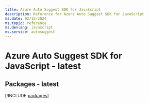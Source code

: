 ```yaml
---
title: Azure Auto Suggest SDK for JavaScript
description: Reference for Azure Auto Suggest SDK for JavaScript
ms.date: 02/15/2024
ms.topic: reference
ms.devlang: javascript
ms.service: autosuggest
---
```

# Azure Auto Suggest SDK for JavaScript - latest
## Packages - latest
[!INCLUDE [packages](auto-suggest-index.md)]